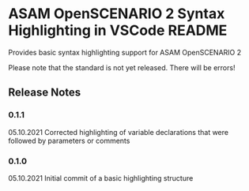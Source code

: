 # ASAM OpenSCENARIO 2 Syntax Highlighting in VSCode README

Provides basic syntax highlighting support for ASAM OpenSCENARIO 2

Please note that the standard is not yet released. There will be errors!

## Release Notes


### 0.1.1
05.10.2021
Corrected highlighting of variable declarations that were followed by parameters or comments 

### 0.1.0
05.10.2021
Initial commit of a basic highlighting structure
